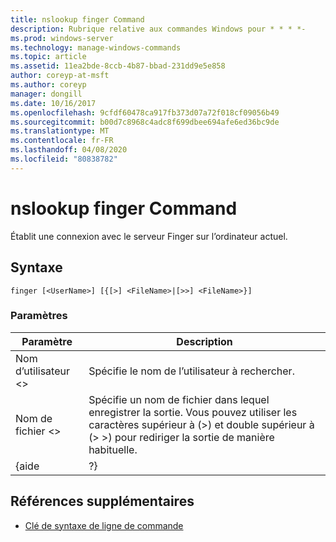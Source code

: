```yaml
---
title: nslookup finger Command
description: Rubrique relative aux commandes Windows pour * * * *-
ms.prod: windows-server
ms.technology: manage-windows-commands
ms.topic: article
ms.assetid: 11ea2bde-8ccb-4b87-bbad-231dd9e5e858
author: coreyp-at-msft
ms.author: coreyp
manager: dongill
ms.date: 10/16/2017
ms.openlocfilehash: 9cfdf60478ca917fb373d07a72f018cf09056b49
ms.sourcegitcommit: b00d7c8968c4adc8f699dbee694afe6ed36bc9de
ms.translationtype: MT
ms.contentlocale: fr-FR
ms.lasthandoff: 04/08/2020
ms.locfileid: "80838782"
---
```

# <a name="nslookup-finger-command"></a>nslookup finger Command



Établit une connexion avec le serveur Finger sur l’ordinateur actuel.

## <a name="syntax"></a>Syntaxe

```
finger [<UserName>] [{[>] <FileName>|[>>] <FileName>}]
```

### <a name="parameters"></a>Paramètres

|  Paramètre  |                                                                               Description                                                                               |
|-------------|-------------------------------------------------------------------------------------------------------------------------------------------------------------------------|
| Nom d’utilisateur \<> |                                                               Spécifie le nom de l’utilisateur à rechercher.                                                                |
| Nom de fichier \<> | Spécifie un nom de fichier dans lequel enregistrer la sortie. Vous pouvez utiliser les caractères supérieur à (>) et double supérieur à (> >) pour rediriger la sortie de manière habituelle. |
|    {aide    |                                                                                   ?}                                                                                    |

## <a name="additional-references"></a>Références supplémentaires

- [Clé de syntaxe de ligne de commande](command-line-syntax-key.md)